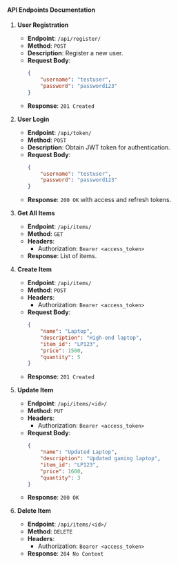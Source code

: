 #### **API Endpoints Documentation**

1. **User Registration**
   - **Endpoint**: `/api/register/`
   - **Method**: `POST`
   - **Description**: Register a new user.
   - **Request Body**:
     ```json
     {
         "username": "testuser",
         "password": "password123"
     }
     ```
   - **Response**: `201 Created`

2. **User Login**
   - **Endpoint**: `/api/token/`
   - **Method**: `POST`
   - **Description**: Obtain JWT token for authentication.
   - **Request Body**:
     ```json
     {
         "username": "testuser",
         "password": "password123"
     }
     ```
   - **Response**: `200 OK` with access and refresh tokens.

3. **Get All Items**
   - **Endpoint**: `/api/items/`
   - **Method**: `GET`
   - **Headers**: 
     - Authorization: `Bearer <access_token>`
   - **Response**: List of items.

4. **Create Item**
   - **Endpoint**: `/api/items/`
   - **Method**: `POST`
   - **Headers**: 
     - Authorization: `Bearer <access_token>`
   - **Request Body**:
     ```json
     {
         "name": "Laptop",
         "description": "High-end laptop",
         "item_id": "LP123",
         "price": 1500,
         "quantity": 5
     }
     ```
   - **Response**: `201 Created`

5. **Update Item**
   - **Endpoint**: `/api/items/<id>/`
   - **Method**: `PUT`
   - **Headers**: 
     - Authorization: `Bearer <access_token>`
   - **Request Body**:
     ```json
     {
         "name": "Updated Laptop",
         "description": "Updated gaming laptop",
         "item_id": "LP123",
         "price": 1600,
         "quantity": 3
     }
     ```
   - **Response**: `200 OK`

6. **Delete Item**
   - **Endpoint**: `/api/items/<id>/`
   - **Method**: `DELETE`
   - **Headers**: 
     - Authorization: `Bearer <access_token>`
   - **Response**: `204 No Content`
